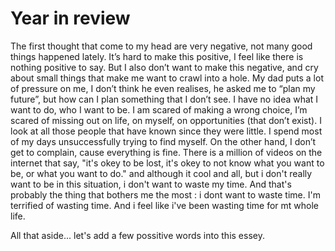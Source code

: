 # Year in review

The first thought that come to my head are very negative, not many good things happened lately. It’s hard to make this positive, I feel like there is nothing positive to say. But I also don’t want to make this negative, and cry about small things that make me want to crawl into a hole.
	My dad puts a lot of pressure on me, I don’t think he even realises, he asked me to “plan my future”, but how can I plan something that I don’t see. I have no idea what I want to do, who I want to be. I am scared of making a wrong choice, I’m scared of missing out on life, on myself, on opportunities (that don’t exist). I look at all those people that have known since they were little. I spend most of my days unsuccessfully trying to find myself. On the other hand, I don’t get to complain, cause everything is fine. There is a million of videos on the internet that say, "it's okey to be lost, it's okey to not know what you want to be, or what you want to do." and although it cool and all, but i don't really want to be in this situation, i don't want to waste my time. And that's probably the thing that bothers me the most : i dont want to waste time. I'm terrified of wasting time. And i feel like i've been wasting time for mt whole life.

 All that aside... let's add a few possitive words into this essey. 
